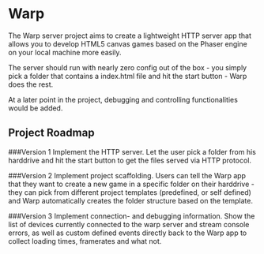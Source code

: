 Warp
====
The Warp server project aims to create a lightweight HTTP server app that allows you to develop HTML5 canvas games based on the Phaser engine on your local machine more easily.

The server should run with nearly zero config out of the box - you simply pick a folder that contains a index.html file and hit the start button - Warp does the rest.

At a later point in the project, debugging and controlling functionalities would be added.


Project Roadmap
---------------

###Version 1
Implement the HTTP server. Let the user pick a folder from his harddrive and hit the start button to get the files served via HTTP protocol.

###Version 2
Implement project scaffolding. Users can tell the Warp app that they want to create a new game in a specific folder on their harddrive - they
can pick from different project templates (predefined, or self defined) and Warp automatically creates the folder structure based on the template.

###Version 3
Implement connection- and debugging information. Show the list of devices currently connected to the warp server and stream console errors, as well
as custom defined events directly back to the Warp app to collect loading times, framerates and what not.